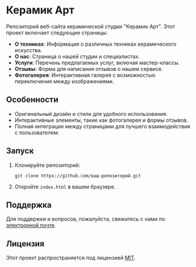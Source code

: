 # Керамик Арт

Репозиторий веб-сайта керамической студии "Керамик Арт". Этот проект включает следующие страницы:

- **О техниках**: Информация о различных техниках керамического искусства.
- **О нас**: Страница о нашей студии и специалистах.
- **Услуги**: Перечень предлагаемых услуг, включая мастер-классы.
- **Отзывы**: Форма для написания отзывов о нашем сервисе.
- **Фотогалерея**: Интерактивная галерея с возможностью переключения между изображениями.

## Особенности

- Оригинальный дизайн и стили для удобного использования.
- Интерактивные элементы, такие как фотогалерея и формы отзывов.
- Полная интеграция между страницами для лучшего взаимодействия с пользователем.

## Запуск

1. Клонируйте репозиторий:
    ```shell
    git clone https://github.com/ваш-репозиторий.git
    ```

2. Откройте `index.html` в вашем браузере.

## Поддержка

Для поддержки и вопросов, пожалуйста, свяжитесь с нами по [электронной почте](mailto:kerart@mail.com).

## Лицензия

Этот проект распространяется под лицензией [MIT](LICENSE).
